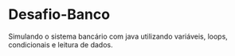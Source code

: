 # Desafio-Banco
Simulando o sistema bancário com java utilizando variáveis, loops, condicionais e leitura de dados.

